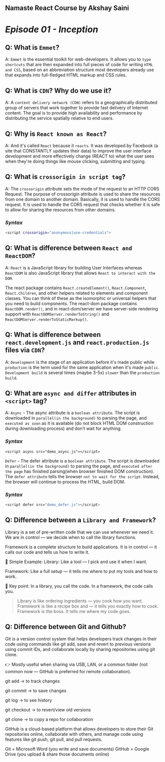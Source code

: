 ## Namaste React Course by Akshay Saini

# _Episode 01 - Inception_

## Q: What is `Emmet`?

A: `Emmet` is the essential toolkit for web-developers. It allows you to `type shortcuts` that are then expanded into full pieces of code for writing `HTML and CSS`, based on an abbreviation structure most developers already use that expands into full-fledged HTML markup and CSS rules.

## Q: What is `CDN`? Why do we use it?

A: A `content delivery network (CDN)` refers to a geographically distributed group of servers that work together to provide fast delivery of Internet content.
The goal is to provide high availability and performance by distributing the service spatially relative to end users.

## Q: Why is `React known as React`?

A: And it's called `React` because it `reacts`. It was developed by Facebook (a site that CONSTANTLY updates their data) to improve the user interface development and more effectively change (REACT to) what the user sees when they're doing things like mouse clicking, submitting and typing.

## Q: What is `crossorigin in script tag`?

A: The `crossorigin` attribute sets the mode of the request to an HTTP CORS Request.
The purpose of crossorigin attribute is used to share the resources from one domain to another domain. Basically, it is used to handle the CORS request. It is used to handle the CORS request that checks whether it is safe to allow for sharing the resources from other domains.

### _Syntax_

```sh
<script crossorigin="anonymous|use-credentials">
```

## Q: What is difference between `React and ReactDOM`?

A: `React` is a JavaScript library for building User Interfaces whereas `ReactDOM` is also JavaScript library that allows `React to interact with the DOM`.

The react package contains `React.createElement()`, `React.Component`, `React.Children`, and other helpers related to elements and component classes. You can think of these as the isomorphic or universal helpers that you need to build components. The react-dom package contains `ReactDOM.render()`, and in react-dom/server we have server-side rendering support with `ReactDOMServer.renderToString()` and `ReactDOMServer.renderToStaticMarkup()`.

## Q: What is difference between `react.development.js` and `react.production.js` files via `CDN`?

A: `Development` is the stage of an application before it's made public while `production` is the term used for the same application when it's made `public`.
`Development build` is several times (maybe 3-5x) `slower` than the `production build`.

## Q: What are `async and differ` attributes in `<script>` tag?

A: `Async` - The async attribute is a `boolean attribute`. The script is downloaded in `parallel(in the background)` to parsing the page, and `executed as soon` as it is available (do not block HTML DOM construction during downloading process) and don’t wait for anything.

### _Syntax_

```
<script async src="demo_async.js"></script>
```

`Defer` - The defer attribute is a `boolean attribute`. The script is downloaded in `parallel(in the background)` to parsing the page, and `executed after the page` has finished parsing(when browser finished DOM construction). The `defer attribute` tells the browser `not to wait for the script`. Instead, the browser will continue to process the HTML, build DOM.

### _Syntax_

```sh
<script defer src="demo_defer.js"></script>
```

## Q: Difference between a `Library and Framework`?

Library is a set of pre-written code that we can use whenever we need it. We are in control — we decide when to call the library functions.

Framework is a complete structure to build applications. It is in control — it calls our code and tells us how to write it.

🔹 Simple Example:
Library: Like a tool — I pick and use it when I want.

Framework: Like a full setup — it tells me where to put my tools and how to work.

🔹 Key point:
In a library, you call the code.
In a framework, the code calls you.

>Library is like ordering ingredients — you cook how you want.
>Framework is like a recipe box and  — it tells you exactly how to cook.
>Framework is the boss. It tells me where my code goes.


## Q: Difference between Git and Github?

Git is a version control system that helps developers track changes in their code using commands like git add, save and revert to previous versions using commit IDs, and collaborate locally by sharing repositories using git clone.

👉 Mostly useful when sharing via USB, LAN, or a common folder (not common now — GitHub is preferred for remote collaboration).

git add → to track changes

git commit → to save changes

git log → to see history

git checkout <commit-id> → to revert/view old versions

git clone → to copy a repo for collaboration

GitHub is a cloud-based platform that allows developers to store their Git repositories online, collaborate with others, and manage code using features like git push, git pull, and pull requests.

Git = Microsoft Word (you write and save documents)
GitHub = Google Drive (you upload & share those documents online)
